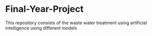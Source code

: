 # Final-Year-Project
This repository consists of the waste water treatment using artificial intelligence using different models
